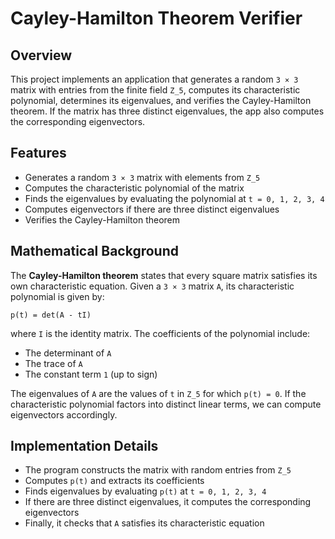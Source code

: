 # Cayley-Hamilton Theorem Verifier

## Overview
This project implements an application that generates a random `3 × 3` matrix with entries from the finite field `Z_5`, computes its characteristic polynomial, determines its eigenvalues, and verifies the Cayley-Hamilton theorem. If the matrix has three distinct eigenvalues, the app also computes the corresponding eigenvectors.

## Features
- Generates a random `3 × 3` matrix with elements from `Z_5`
- Computes the characteristic polynomial of the matrix
- Finds the eigenvalues by evaluating the polynomial at `t = 0, 1, 2, 3, 4`
- Computes eigenvectors if there are three distinct eigenvalues
- Verifies the Cayley-Hamilton theorem

## Mathematical Background
The **Cayley-Hamilton theorem** states that every square matrix satisfies its own characteristic equation. Given a `3 × 3` matrix `A`, its characteristic polynomial is given by:
```
p(t) = det(A - tI)
```
where `I` is the identity matrix. The coefficients of the polynomial include:
- The determinant of `A`
- The trace of `A`
- The constant term `1` (up to sign)

The eigenvalues of `A` are the values of `t` in `Z_5` for which `p(t) = 0`. If the characteristic polynomial factors into distinct linear terms, we can compute eigenvectors accordingly.

## Implementation Details
- The program constructs the matrix with random entries from `Z_5`
- Computes `p(t)` and extracts its coefficients
- Finds eigenvalues by evaluating `p(t)` at `t = 0, 1, 2, 3, 4`
- If there are three distinct eigenvalues, it computes the corresponding eigenvectors
- Finally, it checks that `A` satisfies its characteristic equation
